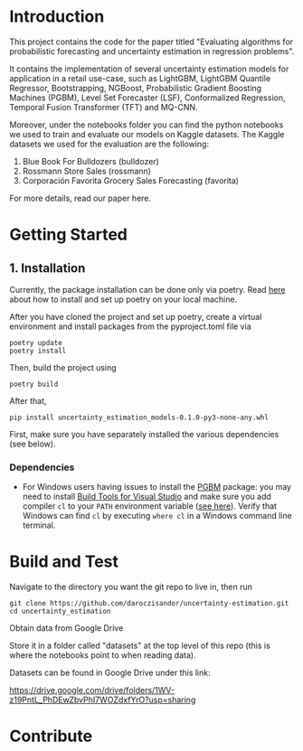 # Introduction

This project contains the code for the paper titled
"Evaluating algorithms for probabilistic forecasting and uncertainty estimation in regression problems".

It contains the implementation of several uncertainty estimation models for application in a retail use-case,
such as LightGBM, LightGBM Quantile Regressor, Bootstrapping, NGBoost, Probabilistic Gradient Boosting Machines (PGBM),
Level Set Forecaster (LSF), Conformalized Regression, Temporal Fusion Transformer (TFT) and MQ-CNN.

Moreover, under the notebooks folder you can find the python notebooks we used to train and evaluate our models on Kaggle datasets.
The Kaggle datasets we used for the evaluation are the following:

1. Blue Book For Bulldozers (bulldozer)
2. Rossmann Store Sales (rossmann)
3. Corporación Favorita Grocery Sales Forecasting (favorita)

For more details, read our paper here.

# Getting Started

## 1. Installation

Currently, the package installation can be done only via poetry.
Read [here](https://python-poetry.org/docs/) about how to install and set up poetry on your local machine.

After you have cloned the project and set up poetry, create a virtual environment and install packages from the pyproject.toml file via

````commandline
poetry update
poetry install
````

Then, build the project using

````commandline
poetry build
````

After that, 

````commandline
pip install uncertainty_estimation_models-0.1.0-py3-none-any.whl
````

First, make sure you have separately installed the various dependencies (see below).

### Dependencies

- For Windows users having issues to install the
[PGBM](https://pgbm.readthedocs.io/en/latest/index.html) package: you may need to install
[Build Tools for Visual Studio](https://visualstudio.microsoft.com/de/downloads/) and
make sure you add compiler `cl` to your `PATH` environment variable ([see here](https://stackoverflow.com/questions/84404/using-visual-studios-cl-from-a-normal-command-line/65812244#65812244)).
Verify that Windows can find `cl` by executing `where cl` in a Windows command line terminal.

# Build and Test

Navigate to the directory you want the git repo to live in, then run

````commandline
git clone https://github.com/daroczisandor/uncertainty-estimation.git
cd uncertainty_estimation
````

Obtain data from Google Drive

Store it in a folder called "datasets" at the top level of this repo
(this is where the notebooks point to when reading data).

Datasets can be found in Google Drive under this link:

https://drive.google.com/drive/folders/1WV-z19PntL_PhDEwZbvPhI7WOZdxfYrO?usp=sharing



# Contribute

